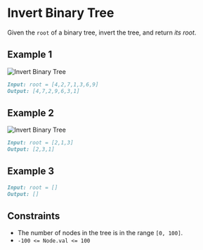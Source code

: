 # Invert Binary Tree

Given the `root` of a binary tree, invert the tree, and return *its root*.

## Example 1

![Invert Binary Tree](https://res.cloudinary.com/fobabs/image/upload/v1677429720/data-structures-and-algorithms/invert1-tree_nbr8xy.jpg)

```markdown
Input: root = [4,2,7,1,3,6,9]
Output: [4,7,2,9,6,3,1]
```

## Example 2

![Invert Binary Tree](https://res.cloudinary.com/fobabs/image/upload/v1677429881/data-structures-and-algorithms/invert2-tree_z0f2qs.jpg)

```markdown
Input: root = [2,1,3]
Output: [2,3,1]
```

## Example 3

```markdown
Input: root = []
Output: []
```

## Constraints

- The number of nodes in the tree is in the range `[0, 100]`.
- `-100 <= Node.val <= 100`
